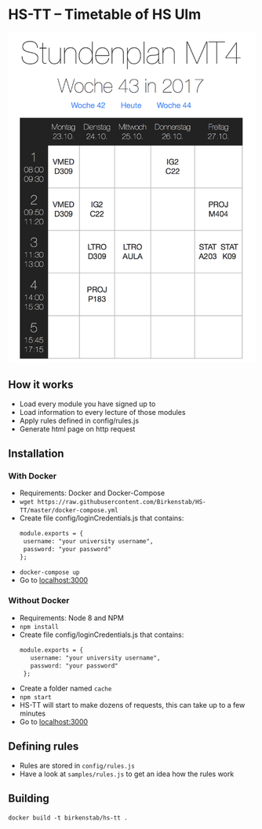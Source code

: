 # HS-TT – Timetable of HS Ulm
![example timetable](docs/example-timetable.png)

## How it works
* Load every module you have signed up to
* Load information to every lecture of those modules
* Apply rules defined in config/rules.js
* Generate html page on http request

## Installation
### With Docker
* Requirements: Docker and Docker-Compose
* `wget https://raw.githubusercontent.com/Birkenstab/HS-TT/master/docker-compose.yml`
* Create file config/loginCredentials.js that contains:
    ```
    module.exports = {
     username: "your university username",
     password: "your password"
    };
    ```
* `docker-compose up`
* Go to [localhost:3000](http://localhost:3000)


### Without Docker
* Requirements: Node 8 and NPM
* `npm install`
* Create file config/loginCredentials.js that contains:
    ```
    module.exports = {
       username: "your university username",
       password: "your password"
     };
    ```
* Create a folder named `cache`
* `npm start`
* HS-TT will start to make dozens of requests, this can take up to a few minutes
* Go to [localhost:3000](http://localhost:3000)

## Defining rules
* Rules are stored in `config/rules.js`
* Have a look at `samples/rules.js` to get an idea how the rules work

## Building
`docker build -t birkenstab/hs-tt .`
